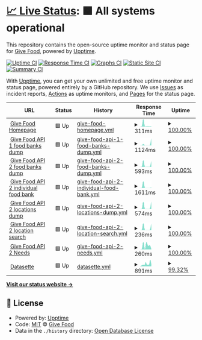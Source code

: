 # [📈 Live Status](https://uptime.givefood.org.uk): <!--live status--> **🟩 All systems operational**

This repository contains the open-source uptime monitor and status page for [Give Food](https://www.givefood.org.uk), powered by [Upptime](https://github.com/upptime/upptime).

[![Uptime CI](https://github.com/koj-co/upptime/workflows/Uptime%20CI/badge.svg)](https://github.com/koj-co/upptime/actions?query=workflow%3A%22Uptime+CI%22)
[![Response Time CI](https://github.com/koj-co/upptime/workflows/Response%20Time%20CI/badge.svg)](https://github.com/koj-co/upptime/actions?query=workflow%3A%22Response+Time+CI%22)
[![Graphs CI](https://github.com/koj-co/upptime/workflows/Graphs%20CI/badge.svg)](https://github.com/koj-co/upptime/actions?query=workflow%3A%22Graphs+CI%22)
[![Static Site CI](https://github.com/koj-co/upptime/workflows/Static%20Site%20CI/badge.svg)](https://github.com/koj-co/upptime/actions?query=workflow%3A%22Static+Site+CI%22)
[![Summary CI](https://github.com/koj-co/upptime/workflows/Summary%20CI/badge.svg)](https://github.com/koj-co/upptime/actions?query=workflow%3A%22Summary+CI%22)

With [Upptime](https://upptime.js.org), you can get your own unlimited and free uptime monitor and status page, powered entirely by a GitHub repository. We use [Issues](https://github.com/givefood/upptime/issues) as incident reports, [Actions](https://github.com/givefood/upptime/actions) as uptime monitors, and [Pages](https://uptime.givefood.org.uk) for the status page.

<!--start: status pages-->
<!-- This summary is generated by Upptime (https://github.com/upptime/upptime) -->
<!-- Do not edit this manually, your changes will be overwritten -->
<!-- prettier-ignore -->
| URL | Status | History | Response Time | Uptime |
| --- | ------ | ------- | ------------- | ------ |
| <img alt="" src="https://favicons.githubusercontent.com/www.givefood.org.uk" height="13"> [Give Food Homepage](https://www.givefood.org.uk/) | 🟩 Up | [give-food-homepage.yml](https://github.com/givefood/upptime/commits/HEAD/history/give-food-homepage.yml) | <details><summary><img alt="Response time graph" src="./graphs/give-food-homepage/response-time-week.png" height="20"> 311ms</summary><br><a href="https://uptime.givefood.org.uk/history/give-food-homepage"><img alt="Response time 803" src="https://img.shields.io/endpoint?url=https%3A%2F%2Fraw.githubusercontent.com%2Fgivefood%2Fupptime%2FHEAD%2Fapi%2Fgive-food-homepage%2Fresponse-time.json"></a><br><a href="https://uptime.givefood.org.uk/history/give-food-homepage"><img alt="24-hour response time 89" src="https://img.shields.io/endpoint?url=https%3A%2F%2Fraw.githubusercontent.com%2Fgivefood%2Fupptime%2FHEAD%2Fapi%2Fgive-food-homepage%2Fresponse-time-day.json"></a><br><a href="https://uptime.givefood.org.uk/history/give-food-homepage"><img alt="7-day response time 311" src="https://img.shields.io/endpoint?url=https%3A%2F%2Fraw.githubusercontent.com%2Fgivefood%2Fupptime%2FHEAD%2Fapi%2Fgive-food-homepage%2Fresponse-time-week.json"></a><br><a href="https://uptime.givefood.org.uk/history/give-food-homepage"><img alt="30-day response time 345" src="https://img.shields.io/endpoint?url=https%3A%2F%2Fraw.githubusercontent.com%2Fgivefood%2Fupptime%2FHEAD%2Fapi%2Fgive-food-homepage%2Fresponse-time-month.json"></a><br><a href="https://uptime.givefood.org.uk/history/give-food-homepage"><img alt="1-year response time 746" src="https://img.shields.io/endpoint?url=https%3A%2F%2Fraw.githubusercontent.com%2Fgivefood%2Fupptime%2FHEAD%2Fapi%2Fgive-food-homepage%2Fresponse-time-year.json"></a></details> | <details><summary><a href="https://uptime.givefood.org.uk/history/give-food-homepage">100.00%</a></summary><a href="https://uptime.givefood.org.uk/history/give-food-homepage"><img alt="All-time uptime 99.99%" src="https://img.shields.io/endpoint?url=https%3A%2F%2Fraw.githubusercontent.com%2Fgivefood%2Fupptime%2FHEAD%2Fapi%2Fgive-food-homepage%2Fuptime.json"></a><br><a href="https://uptime.givefood.org.uk/history/give-food-homepage"><img alt="24-hour uptime 100.00%" src="https://img.shields.io/endpoint?url=https%3A%2F%2Fraw.githubusercontent.com%2Fgivefood%2Fupptime%2FHEAD%2Fapi%2Fgive-food-homepage%2Fuptime-day.json"></a><br><a href="https://uptime.givefood.org.uk/history/give-food-homepage"><img alt="7-day uptime 100.00%" src="https://img.shields.io/endpoint?url=https%3A%2F%2Fraw.githubusercontent.com%2Fgivefood%2Fupptime%2FHEAD%2Fapi%2Fgive-food-homepage%2Fuptime-week.json"></a><br><a href="https://uptime.givefood.org.uk/history/give-food-homepage"><img alt="30-day uptime 100.00%" src="https://img.shields.io/endpoint?url=https%3A%2F%2Fraw.githubusercontent.com%2Fgivefood%2Fupptime%2FHEAD%2Fapi%2Fgive-food-homepage%2Fuptime-month.json"></a><br><a href="https://uptime.givefood.org.uk/history/give-food-homepage"><img alt="1-year uptime 99.99%" src="https://img.shields.io/endpoint?url=https%3A%2F%2Fraw.githubusercontent.com%2Fgivefood%2Fupptime%2FHEAD%2Fapi%2Fgive-food-homepage%2Fuptime-year.json"></a></details>
| <img alt="" src="https://favicons.githubusercontent.com/www.givefood.org.uk" height="13"> [Give Food API 1 food banks dump](https://www.givefood.org.uk/api/1/foodbanks/) | 🟩 Up | [give-food-api-1-food-banks-dump.yml](https://github.com/givefood/upptime/commits/HEAD/history/give-food-api-1-food-banks-dump.yml) | <details><summary><img alt="Response time graph" src="./graphs/give-food-api-1-food-banks-dump/response-time-week.png" height="20"> 1124ms</summary><br><a href="https://uptime.givefood.org.uk/history/give-food-api-1-food-banks-dump"><img alt="Response time 678" src="https://img.shields.io/endpoint?url=https%3A%2F%2Fraw.githubusercontent.com%2Fgivefood%2Fupptime%2FHEAD%2Fapi%2Fgive-food-api-1-food-banks-dump%2Fresponse-time.json"></a><br><a href="https://uptime.givefood.org.uk/history/give-food-api-1-food-banks-dump"><img alt="24-hour response time 6386" src="https://img.shields.io/endpoint?url=https%3A%2F%2Fraw.githubusercontent.com%2Fgivefood%2Fupptime%2FHEAD%2Fapi%2Fgive-food-api-1-food-banks-dump%2Fresponse-time-day.json"></a><br><a href="https://uptime.givefood.org.uk/history/give-food-api-1-food-banks-dump"><img alt="7-day response time 1124" src="https://img.shields.io/endpoint?url=https%3A%2F%2Fraw.githubusercontent.com%2Fgivefood%2Fupptime%2FHEAD%2Fapi%2Fgive-food-api-1-food-banks-dump%2Fresponse-time-week.json"></a><br><a href="https://uptime.givefood.org.uk/history/give-food-api-1-food-banks-dump"><img alt="30-day response time 295" src="https://img.shields.io/endpoint?url=https%3A%2F%2Fraw.githubusercontent.com%2Fgivefood%2Fupptime%2FHEAD%2Fapi%2Fgive-food-api-1-food-banks-dump%2Fresponse-time-month.json"></a><br><a href="https://uptime.givefood.org.uk/history/give-food-api-1-food-banks-dump"><img alt="1-year response time 600" src="https://img.shields.io/endpoint?url=https%3A%2F%2Fraw.githubusercontent.com%2Fgivefood%2Fupptime%2FHEAD%2Fapi%2Fgive-food-api-1-food-banks-dump%2Fresponse-time-year.json"></a></details> | <details><summary><a href="https://uptime.givefood.org.uk/history/give-food-api-1-food-banks-dump">100.00%</a></summary><a href="https://uptime.givefood.org.uk/history/give-food-api-1-food-banks-dump"><img alt="All-time uptime 99.99%" src="https://img.shields.io/endpoint?url=https%3A%2F%2Fraw.githubusercontent.com%2Fgivefood%2Fupptime%2FHEAD%2Fapi%2Fgive-food-api-1-food-banks-dump%2Fuptime.json"></a><br><a href="https://uptime.givefood.org.uk/history/give-food-api-1-food-banks-dump"><img alt="24-hour uptime 100.00%" src="https://img.shields.io/endpoint?url=https%3A%2F%2Fraw.githubusercontent.com%2Fgivefood%2Fupptime%2FHEAD%2Fapi%2Fgive-food-api-1-food-banks-dump%2Fuptime-day.json"></a><br><a href="https://uptime.givefood.org.uk/history/give-food-api-1-food-banks-dump"><img alt="7-day uptime 100.00%" src="https://img.shields.io/endpoint?url=https%3A%2F%2Fraw.githubusercontent.com%2Fgivefood%2Fupptime%2FHEAD%2Fapi%2Fgive-food-api-1-food-banks-dump%2Fuptime-week.json"></a><br><a href="https://uptime.givefood.org.uk/history/give-food-api-1-food-banks-dump"><img alt="30-day uptime 100.00%" src="https://img.shields.io/endpoint?url=https%3A%2F%2Fraw.githubusercontent.com%2Fgivefood%2Fupptime%2FHEAD%2Fapi%2Fgive-food-api-1-food-banks-dump%2Fuptime-month.json"></a><br><a href="https://uptime.givefood.org.uk/history/give-food-api-1-food-banks-dump"><img alt="1-year uptime 99.99%" src="https://img.shields.io/endpoint?url=https%3A%2F%2Fraw.githubusercontent.com%2Fgivefood%2Fupptime%2FHEAD%2Fapi%2Fgive-food-api-1-food-banks-dump%2Fuptime-year.json"></a></details>
| <img alt="" src="https://favicons.githubusercontent.com/www.givefood.org.uk" height="13"> [Give Food API 2 food banks dump](https://www.givefood.org.uk/api/2/foodbanks/) | 🟩 Up | [give-food-api-2-food-banks-dump.yml](https://github.com/givefood/upptime/commits/HEAD/history/give-food-api-2-food-banks-dump.yml) | <details><summary><img alt="Response time graph" src="./graphs/give-food-api-2-food-banks-dump/response-time-week.png" height="20"> 593ms</summary><br><a href="https://uptime.givefood.org.uk/history/give-food-api-2-food-banks-dump"><img alt="Response time 820" src="https://img.shields.io/endpoint?url=https%3A%2F%2Fraw.githubusercontent.com%2Fgivefood%2Fupptime%2FHEAD%2Fapi%2Fgive-food-api-2-food-banks-dump%2Fresponse-time.json"></a><br><a href="https://uptime.givefood.org.uk/history/give-food-api-2-food-banks-dump"><img alt="24-hour response time 1882" src="https://img.shields.io/endpoint?url=https%3A%2F%2Fraw.githubusercontent.com%2Fgivefood%2Fupptime%2FHEAD%2Fapi%2Fgive-food-api-2-food-banks-dump%2Fresponse-time-day.json"></a><br><a href="https://uptime.givefood.org.uk/history/give-food-api-2-food-banks-dump"><img alt="7-day response time 593" src="https://img.shields.io/endpoint?url=https%3A%2F%2Fraw.githubusercontent.com%2Fgivefood%2Fupptime%2FHEAD%2Fapi%2Fgive-food-api-2-food-banks-dump%2Fresponse-time-week.json"></a><br><a href="https://uptime.givefood.org.uk/history/give-food-api-2-food-banks-dump"><img alt="30-day response time 158" src="https://img.shields.io/endpoint?url=https%3A%2F%2Fraw.githubusercontent.com%2Fgivefood%2Fupptime%2FHEAD%2Fapi%2Fgive-food-api-2-food-banks-dump%2Fresponse-time-month.json"></a><br><a href="https://uptime.givefood.org.uk/history/give-food-api-2-food-banks-dump"><img alt="1-year response time 686" src="https://img.shields.io/endpoint?url=https%3A%2F%2Fraw.githubusercontent.com%2Fgivefood%2Fupptime%2FHEAD%2Fapi%2Fgive-food-api-2-food-banks-dump%2Fresponse-time-year.json"></a></details> | <details><summary><a href="https://uptime.givefood.org.uk/history/give-food-api-2-food-banks-dump">100.00%</a></summary><a href="https://uptime.givefood.org.uk/history/give-food-api-2-food-banks-dump"><img alt="All-time uptime 99.99%" src="https://img.shields.io/endpoint?url=https%3A%2F%2Fraw.githubusercontent.com%2Fgivefood%2Fupptime%2FHEAD%2Fapi%2Fgive-food-api-2-food-banks-dump%2Fuptime.json"></a><br><a href="https://uptime.givefood.org.uk/history/give-food-api-2-food-banks-dump"><img alt="24-hour uptime 100.00%" src="https://img.shields.io/endpoint?url=https%3A%2F%2Fraw.githubusercontent.com%2Fgivefood%2Fupptime%2FHEAD%2Fapi%2Fgive-food-api-2-food-banks-dump%2Fuptime-day.json"></a><br><a href="https://uptime.givefood.org.uk/history/give-food-api-2-food-banks-dump"><img alt="7-day uptime 100.00%" src="https://img.shields.io/endpoint?url=https%3A%2F%2Fraw.githubusercontent.com%2Fgivefood%2Fupptime%2FHEAD%2Fapi%2Fgive-food-api-2-food-banks-dump%2Fuptime-week.json"></a><br><a href="https://uptime.givefood.org.uk/history/give-food-api-2-food-banks-dump"><img alt="30-day uptime 100.00%" src="https://img.shields.io/endpoint?url=https%3A%2F%2Fraw.githubusercontent.com%2Fgivefood%2Fupptime%2FHEAD%2Fapi%2Fgive-food-api-2-food-banks-dump%2Fuptime-month.json"></a><br><a href="https://uptime.givefood.org.uk/history/give-food-api-2-food-banks-dump"><img alt="1-year uptime 99.99%" src="https://img.shields.io/endpoint?url=https%3A%2F%2Fraw.githubusercontent.com%2Fgivefood%2Fupptime%2FHEAD%2Fapi%2Fgive-food-api-2-food-banks-dump%2Fuptime-year.json"></a></details>
| <img alt="" src="https://favicons.githubusercontent.com/www.givefood.org.uk" height="13"> [Give Food API 2 individual food bank](https://www.givefood.org.uk/api/2/foodbank/sid-valley/) | 🟩 Up | [give-food-api-2-individual-food-bank.yml](https://github.com/givefood/upptime/commits/HEAD/history/give-food-api-2-individual-food-bank.yml) | <details><summary><img alt="Response time graph" src="./graphs/give-food-api-2-individual-food-bank/response-time-week.png" height="20"> 1611ms</summary><br><a href="https://uptime.givefood.org.uk/history/give-food-api-2-individual-food-bank"><img alt="Response time 302" src="https://img.shields.io/endpoint?url=https%3A%2F%2Fraw.githubusercontent.com%2Fgivefood%2Fupptime%2FHEAD%2Fapi%2Fgive-food-api-2-individual-food-bank%2Fresponse-time.json"></a><br><a href="https://uptime.givefood.org.uk/history/give-food-api-2-individual-food-bank"><img alt="24-hour response time 796" src="https://img.shields.io/endpoint?url=https%3A%2F%2Fraw.githubusercontent.com%2Fgivefood%2Fupptime%2FHEAD%2Fapi%2Fgive-food-api-2-individual-food-bank%2Fresponse-time-day.json"></a><br><a href="https://uptime.givefood.org.uk/history/give-food-api-2-individual-food-bank"><img alt="7-day response time 1611" src="https://img.shields.io/endpoint?url=https%3A%2F%2Fraw.githubusercontent.com%2Fgivefood%2Fupptime%2FHEAD%2Fapi%2Fgive-food-api-2-individual-food-bank%2Fresponse-time-week.json"></a><br><a href="https://uptime.givefood.org.uk/history/give-food-api-2-individual-food-bank"><img alt="30-day response time 382" src="https://img.shields.io/endpoint?url=https%3A%2F%2Fraw.githubusercontent.com%2Fgivefood%2Fupptime%2FHEAD%2Fapi%2Fgive-food-api-2-individual-food-bank%2Fresponse-time-month.json"></a><br><a href="https://uptime.givefood.org.uk/history/give-food-api-2-individual-food-bank"><img alt="1-year response time 296" src="https://img.shields.io/endpoint?url=https%3A%2F%2Fraw.githubusercontent.com%2Fgivefood%2Fupptime%2FHEAD%2Fapi%2Fgive-food-api-2-individual-food-bank%2Fresponse-time-year.json"></a></details> | <details><summary><a href="https://uptime.givefood.org.uk/history/give-food-api-2-individual-food-bank">100.00%</a></summary><a href="https://uptime.givefood.org.uk/history/give-food-api-2-individual-food-bank"><img alt="All-time uptime 99.99%" src="https://img.shields.io/endpoint?url=https%3A%2F%2Fraw.githubusercontent.com%2Fgivefood%2Fupptime%2FHEAD%2Fapi%2Fgive-food-api-2-individual-food-bank%2Fuptime.json"></a><br><a href="https://uptime.givefood.org.uk/history/give-food-api-2-individual-food-bank"><img alt="24-hour uptime 100.00%" src="https://img.shields.io/endpoint?url=https%3A%2F%2Fraw.githubusercontent.com%2Fgivefood%2Fupptime%2FHEAD%2Fapi%2Fgive-food-api-2-individual-food-bank%2Fuptime-day.json"></a><br><a href="https://uptime.givefood.org.uk/history/give-food-api-2-individual-food-bank"><img alt="7-day uptime 100.00%" src="https://img.shields.io/endpoint?url=https%3A%2F%2Fraw.githubusercontent.com%2Fgivefood%2Fupptime%2FHEAD%2Fapi%2Fgive-food-api-2-individual-food-bank%2Fuptime-week.json"></a><br><a href="https://uptime.givefood.org.uk/history/give-food-api-2-individual-food-bank"><img alt="30-day uptime 100.00%" src="https://img.shields.io/endpoint?url=https%3A%2F%2Fraw.githubusercontent.com%2Fgivefood%2Fupptime%2FHEAD%2Fapi%2Fgive-food-api-2-individual-food-bank%2Fuptime-month.json"></a><br><a href="https://uptime.givefood.org.uk/history/give-food-api-2-individual-food-bank"><img alt="1-year uptime 99.98%" src="https://img.shields.io/endpoint?url=https%3A%2F%2Fraw.githubusercontent.com%2Fgivefood%2Fupptime%2FHEAD%2Fapi%2Fgive-food-api-2-individual-food-bank%2Fuptime-year.json"></a></details>
| <img alt="" src="https://favicons.githubusercontent.com/www.givefood.org.uk" height="13"> [Give Food API 2 locations dump](https://www.givefood.org.uk/api/2/locations/) | 🟩 Up | [give-food-api-2-locations-dump.yml](https://github.com/givefood/upptime/commits/HEAD/history/give-food-api-2-locations-dump.yml) | <details><summary><img alt="Response time graph" src="./graphs/give-food-api-2-locations-dump/response-time-week.png" height="20"> 574ms</summary><br><a href="https://uptime.givefood.org.uk/history/give-food-api-2-locations-dump"><img alt="Response time 1040" src="https://img.shields.io/endpoint?url=https%3A%2F%2Fraw.githubusercontent.com%2Fgivefood%2Fupptime%2FHEAD%2Fapi%2Fgive-food-api-2-locations-dump%2Fresponse-time.json"></a><br><a href="https://uptime.givefood.org.uk/history/give-food-api-2-locations-dump"><img alt="24-hour response time 1956" src="https://img.shields.io/endpoint?url=https%3A%2F%2Fraw.githubusercontent.com%2Fgivefood%2Fupptime%2FHEAD%2Fapi%2Fgive-food-api-2-locations-dump%2Fresponse-time-day.json"></a><br><a href="https://uptime.givefood.org.uk/history/give-food-api-2-locations-dump"><img alt="7-day response time 574" src="https://img.shields.io/endpoint?url=https%3A%2F%2Fraw.githubusercontent.com%2Fgivefood%2Fupptime%2FHEAD%2Fapi%2Fgive-food-api-2-locations-dump%2Fresponse-time-week.json"></a><br><a href="https://uptime.givefood.org.uk/history/give-food-api-2-locations-dump"><img alt="30-day response time 155" src="https://img.shields.io/endpoint?url=https%3A%2F%2Fraw.githubusercontent.com%2Fgivefood%2Fupptime%2FHEAD%2Fapi%2Fgive-food-api-2-locations-dump%2Fresponse-time-month.json"></a><br><a href="https://uptime.givefood.org.uk/history/give-food-api-2-locations-dump"><img alt="1-year response time 860" src="https://img.shields.io/endpoint?url=https%3A%2F%2Fraw.githubusercontent.com%2Fgivefood%2Fupptime%2FHEAD%2Fapi%2Fgive-food-api-2-locations-dump%2Fresponse-time-year.json"></a></details> | <details><summary><a href="https://uptime.givefood.org.uk/history/give-food-api-2-locations-dump">100.00%</a></summary><a href="https://uptime.givefood.org.uk/history/give-food-api-2-locations-dump"><img alt="All-time uptime 99.99%" src="https://img.shields.io/endpoint?url=https%3A%2F%2Fraw.githubusercontent.com%2Fgivefood%2Fupptime%2FHEAD%2Fapi%2Fgive-food-api-2-locations-dump%2Fuptime.json"></a><br><a href="https://uptime.givefood.org.uk/history/give-food-api-2-locations-dump"><img alt="24-hour uptime 100.00%" src="https://img.shields.io/endpoint?url=https%3A%2F%2Fraw.githubusercontent.com%2Fgivefood%2Fupptime%2FHEAD%2Fapi%2Fgive-food-api-2-locations-dump%2Fuptime-day.json"></a><br><a href="https://uptime.givefood.org.uk/history/give-food-api-2-locations-dump"><img alt="7-day uptime 100.00%" src="https://img.shields.io/endpoint?url=https%3A%2F%2Fraw.githubusercontent.com%2Fgivefood%2Fupptime%2FHEAD%2Fapi%2Fgive-food-api-2-locations-dump%2Fuptime-week.json"></a><br><a href="https://uptime.givefood.org.uk/history/give-food-api-2-locations-dump"><img alt="30-day uptime 100.00%" src="https://img.shields.io/endpoint?url=https%3A%2F%2Fraw.githubusercontent.com%2Fgivefood%2Fupptime%2FHEAD%2Fapi%2Fgive-food-api-2-locations-dump%2Fuptime-month.json"></a><br><a href="https://uptime.givefood.org.uk/history/give-food-api-2-locations-dump"><img alt="1-year uptime 99.98%" src="https://img.shields.io/endpoint?url=https%3A%2F%2Fraw.githubusercontent.com%2Fgivefood%2Fupptime%2FHEAD%2Fapi%2Fgive-food-api-2-locations-dump%2Fuptime-year.json"></a></details>
| <img alt="" src="https://favicons.githubusercontent.com/www.givefood.org.uk" height="13"> [Give Food API 2 location search](https://www.givefood.org.uk/api/2/locations/search/?lat_lng=51.178889,-1.826111) | 🟩 Up | [give-food-api-2-location-search.yml](https://github.com/givefood/upptime/commits/HEAD/history/give-food-api-2-location-search.yml) | <details><summary><img alt="Response time graph" src="./graphs/give-food-api-2-location-search/response-time-week.png" height="20"> 236ms</summary><br><a href="https://uptime.givefood.org.uk/history/give-food-api-2-location-search"><img alt="Response time 282" src="https://img.shields.io/endpoint?url=https%3A%2F%2Fraw.githubusercontent.com%2Fgivefood%2Fupptime%2FHEAD%2Fapi%2Fgive-food-api-2-location-search%2Fresponse-time.json"></a><br><a href="https://uptime.givefood.org.uk/history/give-food-api-2-location-search"><img alt="24-hour response time 764" src="https://img.shields.io/endpoint?url=https%3A%2F%2Fraw.githubusercontent.com%2Fgivefood%2Fupptime%2FHEAD%2Fapi%2Fgive-food-api-2-location-search%2Fresponse-time-day.json"></a><br><a href="https://uptime.givefood.org.uk/history/give-food-api-2-location-search"><img alt="7-day response time 236" src="https://img.shields.io/endpoint?url=https%3A%2F%2Fraw.githubusercontent.com%2Fgivefood%2Fupptime%2FHEAD%2Fapi%2Fgive-food-api-2-location-search%2Fresponse-time-week.json"></a><br><a href="https://uptime.givefood.org.uk/history/give-food-api-2-location-search"><img alt="30-day response time 69" src="https://img.shields.io/endpoint?url=https%3A%2F%2Fraw.githubusercontent.com%2Fgivefood%2Fupptime%2FHEAD%2Fapi%2Fgive-food-api-2-location-search%2Fresponse-time-month.json"></a><br><a href="https://uptime.givefood.org.uk/history/give-food-api-2-location-search"><img alt="1-year response time 220" src="https://img.shields.io/endpoint?url=https%3A%2F%2Fraw.githubusercontent.com%2Fgivefood%2Fupptime%2FHEAD%2Fapi%2Fgive-food-api-2-location-search%2Fresponse-time-year.json"></a></details> | <details><summary><a href="https://uptime.givefood.org.uk/history/give-food-api-2-location-search">100.00%</a></summary><a href="https://uptime.givefood.org.uk/history/give-food-api-2-location-search"><img alt="All-time uptime 99.99%" src="https://img.shields.io/endpoint?url=https%3A%2F%2Fraw.githubusercontent.com%2Fgivefood%2Fupptime%2FHEAD%2Fapi%2Fgive-food-api-2-location-search%2Fuptime.json"></a><br><a href="https://uptime.givefood.org.uk/history/give-food-api-2-location-search"><img alt="24-hour uptime 100.00%" src="https://img.shields.io/endpoint?url=https%3A%2F%2Fraw.githubusercontent.com%2Fgivefood%2Fupptime%2FHEAD%2Fapi%2Fgive-food-api-2-location-search%2Fuptime-day.json"></a><br><a href="https://uptime.givefood.org.uk/history/give-food-api-2-location-search"><img alt="7-day uptime 100.00%" src="https://img.shields.io/endpoint?url=https%3A%2F%2Fraw.githubusercontent.com%2Fgivefood%2Fupptime%2FHEAD%2Fapi%2Fgive-food-api-2-location-search%2Fuptime-week.json"></a><br><a href="https://uptime.givefood.org.uk/history/give-food-api-2-location-search"><img alt="30-day uptime 100.00%" src="https://img.shields.io/endpoint?url=https%3A%2F%2Fraw.githubusercontent.com%2Fgivefood%2Fupptime%2FHEAD%2Fapi%2Fgive-food-api-2-location-search%2Fuptime-month.json"></a><br><a href="https://uptime.givefood.org.uk/history/give-food-api-2-location-search"><img alt="1-year uptime 99.99%" src="https://img.shields.io/endpoint?url=https%3A%2F%2Fraw.githubusercontent.com%2Fgivefood%2Fupptime%2FHEAD%2Fapi%2Fgive-food-api-2-location-search%2Fuptime-year.json"></a></details>
| <img alt="" src="https://favicons.githubusercontent.com/www.givefood.org.uk" height="13"> [Give Food API 2 Needs](https://www.givefood.org.uk/api/2/needs/) | 🟩 Up | [give-food-api-2-needs.yml](https://github.com/givefood/upptime/commits/HEAD/history/give-food-api-2-needs.yml) | <details><summary><img alt="Response time graph" src="./graphs/give-food-api-2-needs/response-time-week.png" height="20"> 260ms</summary><br><a href="https://uptime.givefood.org.uk/history/give-food-api-2-needs"><img alt="Response time 454" src="https://img.shields.io/endpoint?url=https%3A%2F%2Fraw.githubusercontent.com%2Fgivefood%2Fupptime%2FHEAD%2Fapi%2Fgive-food-api-2-needs%2Fresponse-time.json"></a><br><a href="https://uptime.givefood.org.uk/history/give-food-api-2-needs"><img alt="24-hour response time 21" src="https://img.shields.io/endpoint?url=https%3A%2F%2Fraw.githubusercontent.com%2Fgivefood%2Fupptime%2FHEAD%2Fapi%2Fgive-food-api-2-needs%2Fresponse-time-day.json"></a><br><a href="https://uptime.givefood.org.uk/history/give-food-api-2-needs"><img alt="7-day response time 260" src="https://img.shields.io/endpoint?url=https%3A%2F%2Fraw.githubusercontent.com%2Fgivefood%2Fupptime%2FHEAD%2Fapi%2Fgive-food-api-2-needs%2Fresponse-time-week.json"></a><br><a href="https://uptime.givefood.org.uk/history/give-food-api-2-needs"><img alt="30-day response time 236" src="https://img.shields.io/endpoint?url=https%3A%2F%2Fraw.githubusercontent.com%2Fgivefood%2Fupptime%2FHEAD%2Fapi%2Fgive-food-api-2-needs%2Fresponse-time-month.json"></a><br><a href="https://uptime.givefood.org.uk/history/give-food-api-2-needs"><img alt="1-year response time 433" src="https://img.shields.io/endpoint?url=https%3A%2F%2Fraw.githubusercontent.com%2Fgivefood%2Fupptime%2FHEAD%2Fapi%2Fgive-food-api-2-needs%2Fresponse-time-year.json"></a></details> | <details><summary><a href="https://uptime.givefood.org.uk/history/give-food-api-2-needs">100.00%</a></summary><a href="https://uptime.givefood.org.uk/history/give-food-api-2-needs"><img alt="All-time uptime 99.99%" src="https://img.shields.io/endpoint?url=https%3A%2F%2Fraw.githubusercontent.com%2Fgivefood%2Fupptime%2FHEAD%2Fapi%2Fgive-food-api-2-needs%2Fuptime.json"></a><br><a href="https://uptime.givefood.org.uk/history/give-food-api-2-needs"><img alt="24-hour uptime 100.00%" src="https://img.shields.io/endpoint?url=https%3A%2F%2Fraw.githubusercontent.com%2Fgivefood%2Fupptime%2FHEAD%2Fapi%2Fgive-food-api-2-needs%2Fuptime-day.json"></a><br><a href="https://uptime.givefood.org.uk/history/give-food-api-2-needs"><img alt="7-day uptime 100.00%" src="https://img.shields.io/endpoint?url=https%3A%2F%2Fraw.githubusercontent.com%2Fgivefood%2Fupptime%2FHEAD%2Fapi%2Fgive-food-api-2-needs%2Fuptime-week.json"></a><br><a href="https://uptime.givefood.org.uk/history/give-food-api-2-needs"><img alt="30-day uptime 100.00%" src="https://img.shields.io/endpoint?url=https%3A%2F%2Fraw.githubusercontent.com%2Fgivefood%2Fupptime%2FHEAD%2Fapi%2Fgive-food-api-2-needs%2Fuptime-month.json"></a><br><a href="https://uptime.givefood.org.uk/history/give-food-api-2-needs"><img alt="1-year uptime 99.99%" src="https://img.shields.io/endpoint?url=https%3A%2F%2Fraw.githubusercontent.com%2Fgivefood%2Fupptime%2FHEAD%2Fapi%2Fgive-food-api-2-needs%2Fuptime-year.json"></a></details>
| <img alt="" src="https://favicons.githubusercontent.com/datasette.givefood.org.uk" height="13"> [Datasette](https://datasette.givefood.org.uk/) | 🟩 Up | [datasette.yml](https://github.com/givefood/upptime/commits/HEAD/history/datasette.yml) | <details><summary><img alt="Response time graph" src="./graphs/datasette/response-time-week.png" height="20"> 891ms</summary><br><a href="https://uptime.givefood.org.uk/history/datasette"><img alt="Response time 503" src="https://img.shields.io/endpoint?url=https%3A%2F%2Fraw.githubusercontent.com%2Fgivefood%2Fupptime%2FHEAD%2Fapi%2Fdatasette%2Fresponse-time.json"></a><br><a href="https://uptime.givefood.org.uk/history/datasette"><img alt="24-hour response time 765" src="https://img.shields.io/endpoint?url=https%3A%2F%2Fraw.githubusercontent.com%2Fgivefood%2Fupptime%2FHEAD%2Fapi%2Fdatasette%2Fresponse-time-day.json"></a><br><a href="https://uptime.givefood.org.uk/history/datasette"><img alt="7-day response time 891" src="https://img.shields.io/endpoint?url=https%3A%2F%2Fraw.githubusercontent.com%2Fgivefood%2Fupptime%2FHEAD%2Fapi%2Fdatasette%2Fresponse-time-week.json"></a><br><a href="https://uptime.givefood.org.uk/history/datasette"><img alt="30-day response time 1026" src="https://img.shields.io/endpoint?url=https%3A%2F%2Fraw.githubusercontent.com%2Fgivefood%2Fupptime%2FHEAD%2Fapi%2Fdatasette%2Fresponse-time-month.json"></a><br><a href="https://uptime.givefood.org.uk/history/datasette"><img alt="1-year response time 509" src="https://img.shields.io/endpoint?url=https%3A%2F%2Fraw.githubusercontent.com%2Fgivefood%2Fupptime%2FHEAD%2Fapi%2Fdatasette%2Fresponse-time-year.json"></a></details> | <details><summary><a href="https://uptime.givefood.org.uk/history/datasette">99.32%</a></summary><a href="https://uptime.givefood.org.uk/history/datasette"><img alt="All-time uptime 99.82%" src="https://img.shields.io/endpoint?url=https%3A%2F%2Fraw.githubusercontent.com%2Fgivefood%2Fupptime%2FHEAD%2Fapi%2Fdatasette%2Fuptime.json"></a><br><a href="https://uptime.givefood.org.uk/history/datasette"><img alt="24-hour uptime 100.00%" src="https://img.shields.io/endpoint?url=https%3A%2F%2Fraw.githubusercontent.com%2Fgivefood%2Fupptime%2FHEAD%2Fapi%2Fdatasette%2Fuptime-day.json"></a><br><a href="https://uptime.givefood.org.uk/history/datasette"><img alt="7-day uptime 99.32%" src="https://img.shields.io/endpoint?url=https%3A%2F%2Fraw.githubusercontent.com%2Fgivefood%2Fupptime%2FHEAD%2Fapi%2Fdatasette%2Fuptime-week.json"></a><br><a href="https://uptime.givefood.org.uk/history/datasette"><img alt="30-day uptime 99.73%" src="https://img.shields.io/endpoint?url=https%3A%2F%2Fraw.githubusercontent.com%2Fgivefood%2Fupptime%2FHEAD%2Fapi%2Fdatasette%2Fuptime-month.json"></a><br><a href="https://uptime.givefood.org.uk/history/datasette"><img alt="1-year uptime 99.81%" src="https://img.shields.io/endpoint?url=https%3A%2F%2Fraw.githubusercontent.com%2Fgivefood%2Fupptime%2FHEAD%2Fapi%2Fdatasette%2Fuptime-year.json"></a></details>

<!--end: status pages-->

[**Visit our status website →**](https://uptime.givefood.org.uk)

## 📄 License

- Powered by: [Upptime](https://github.com/upptime/upptime)
- Code: [MIT](./LICENSE) © [Give Food](https://www.givefood.org.uk)
- Data in the `./history` directory: [Open Database License](https://opendatacommons.org/licenses/odbl/1-0/)
